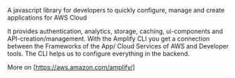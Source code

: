 A javascript library for developers to quickly configure, manage and create applications for AWS Cloud

It provides authentication, analytics, storage, caching, ui-components and API-creation/management. With the Amplify CLI you get a connection between the Frameworks of the App/ Cloud Services of AWS and Developer tools. The CLI helps us to configure everything in the backend.

More on [https://aws.amazon.com/amplify/]